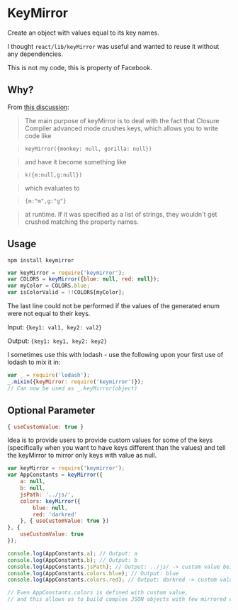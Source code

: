 KeyMirror
=========

Create an object with values equal to its key names.

I thought `react/lib/keyMirror` was useful and wanted to reuse it without any dependencies.

This is not my code, this is property of Facebook.

Why?
----

From [this discussion](https://github.com/facebook/react/issues/1639#issuecomment-45188026):


> The main purpose of keyMirror is to deal with the fact that Closure Compiler advanced mode crushes keys, which allows you to write code like

> `keyMirror({monkey: null, gorilla: null})`

> and have it become something like

> `k({m:null,g:null})`

> which evaluates to

> `{m:"m",g:"g"}`

> at runtime. If it was specified as a list of strings, they wouldn't get crushed matching the property names.

Usage
-----

`npm install keymirror`

```javascript
var keyMirror = require('keymirror');
var COLORS = keyMirror({blue: null, red: null});
var myColor = COLORS.blue;
var isColorValid = !!COLORS[myColor];
```

The last line could not be performed if the values of the generated enum were
not equal to their keys.

Input:  `{key1: val1, key2: val2}`

Output: `{key1: key1, key2: key2}`

I sometimes use this with lodash - use the following upon your first use of lodash to mix it in:

```javascript
var _ = require('lodash');
_.mixin({keyMirror: require('keymirror')});
// Can now be used as _.keyMirror(object)
```



Optional Parameter
----

```javascript
{ useCustomValue: true }
```

Idea is to provide users to provide custom values for some of the keys
(specifically when you want to have keys different than the values)
and tell the keyMirror to mirror only keys with value as null.


```javascript
var keyMirror = require('keymirror');
var AppConstants = keyMirror({
    a: null,
    b: null,
    jsPath: '../js/',
    colors: keyMirror({
        blue: null,
        red: 'darkred'
    }, { useCustomValue: true })
}, {
    useCustomValue: true
});

console.log(AppConstants.a); // Output: a
console.log(AppConstants.b); // Output: b
console.log(AppConstants.jsPath); // Output: ../js/ -> custom value being used
console.log(AppConstants.colors.blue); // Output: blue
console.log(AppConstants.colors.red); // Output: darkred -> custom value being used

// Even AppConstants.colors is defined with custom value,
// and this allows us to build complex JSON objects with few mirrored values and few custom values

```
